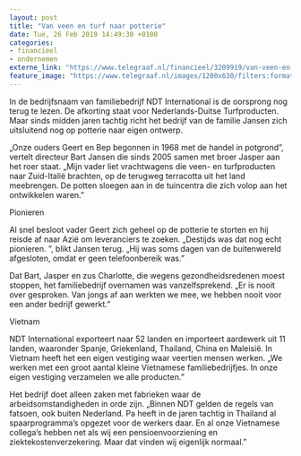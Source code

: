 ```yaml
---
layout: post
title: "Van veen en turf naar potterie"
date: Tue, 26 Feb 2019 14:49:30 +0100
categories: 
- financieel 
- ondernemen 
externe_link: "https://www.telegraaf.nl/financieel/3209919/van-veen-en-turf-naar-potterie"
feature_image: "https://www.telegraaf.nl/images/1200x630/filters:format(jpeg):quality(80)/cdn-kiosk-api.telegraaf.nl/57559abc-39cd-11e9-9870-71148cedd73b.jpg"
---
```


<p class="intro">In de bedrijfsnaam van familiebedrijf NDT International is de oorsprong nog terug te lezen. De afkorting staat voor Nederlands-Duitse Turfproducten. Maar sinds midden jaren tachtig richt het bedrijf van de familie Jansen zich uitsluitend nog op potterie naar eigen ontwerp.</p> <p>„Onze ouders Geert en Bep begonnen in 1968 met de handel in potgrond”, vertelt directeur Bart Jansen die sinds 2005 samen met broer Jasper aan het roer staat. „Mijn vader liet vrachtwagens die veen- en turfproducten naar Zuid-Italië brachten, op de terugweg terracotta uit het land meebrengen. De potten sloegen aan in de tuincentra die zich volop aan het ontwikkelen waren.”</p><p>Pionieren</p><p>Al snel besloot vader Geert zich geheel op de potterie te storten en hij reisde af naar Azië om leveranciers te zoeken. „Destijds was dat nog echt pionieren. ”, blikt Jansen terug. „Hij was soms dagen van de buitenwereld afgesloten, omdat er geen telefoonbereik was.”</p><p>Dat Bart, Jasper en zus Charlotte, die wegens gezondheidsredenen moest stoppen, het familiebedrijf overnamen was vanzelfsprekend. „Er is nooit over gesproken. Van jongs af aan werkten we mee, we hebben nooit voor een ander bedrijf gewerkt.”</p><p>Vietnam</p><p>NDT International exporteert naar 52 landen en importeert aardewerk uit 11 landen, waaronder Spanje, Griekenland, Thailand, China en Maleisië. In Vietnam heeft het een eigen vestiging waar veertien mensen werken. „We werken met een groot aantal kleine Vietnamese familiebedrijfjes. In onze eigen vestiging verzamelen we alle producten.”</p><p>Het bedrijf doet alleen zaken met fabrieken waar de arbeidsomstandigheden in orde zijn. „Binnen NDT gelden de regels van fatsoen, ook buiten Nederland. Pa heeft in de jaren tachtig in Thailand al spaarprogramma’s opgezet voor de werkers daar. En al onze Vietnamese collega’s hebben net als wij een pensioenvoorziening en ziektekostenverzekering. Maar dat vinden wij eigenlijk normaal.”</p>
